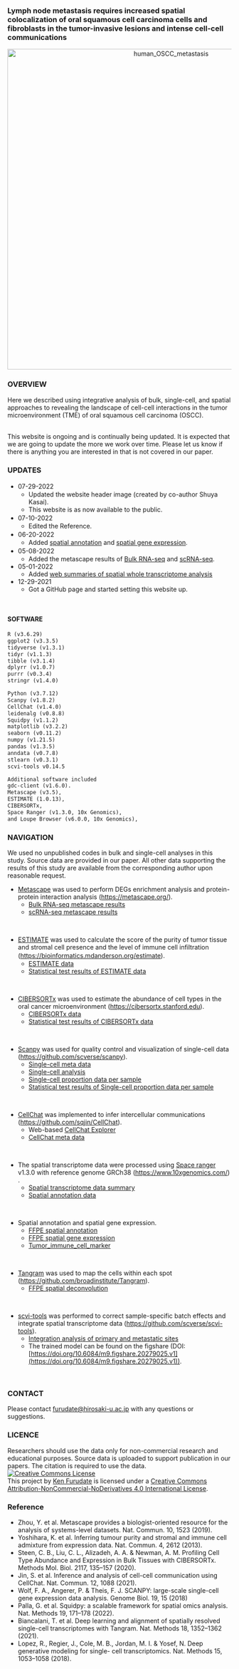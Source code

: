 ### Lymph node metastasis requires increased spatial colocalization of oral squamous cell carcinoma cells and fibroblasts in the tumor-invasive lesions and intense cell-cell communications
<p align="center">
<img width="720" alt="human_OSCC_metastasis" src="https://user-images.githubusercontent.com/96807849/181699083-a9548c03-8139-4ad6-8c81-788d037f9e85.png">
</p>



### OVERVIEW
Here we described using integrative analysis of bulk, single-cell, and spatial approaches to revealing the landscape of cell-cell interactions in the tumor microenvironment (TME) of oral squamous cell carcinoma (OSCC).  
<br>  

This website is ongoing and is continually being updated. It is expected that we are going to update the more we work over time. Please let us know if there is anything you are interested in that is not covered in our paper.  

### UPDATES
- 07-29-2022　　
  - Updated the website header image (created by   co-author Shuya Kasai).
  - This website is as now available to the public.
- 07-10-2022　
  - Edited the Reference.
- 06-20-2022　　
  - Added [spatial annotation](https://kenflab.github.io/oscc_metastasis/data/ipynbs/FFPE_spatial_analysis.html) and [spatial gene expression](https://kenflab.github.io/oscc_metastasis/data/ipynbs/Spatial_gene_expression.html).
- 05-08-2022　　
  - Added the metascape results of [Bulk RNA-seq](https://kenflab.github.io/oscc_metastasis/data/scRNAseq_metascape/AnalysisReport.html) and [scRNA-seq](https://kenflab.github.io/oscc_metastasis/data/bulk_RNAseq_metascape/AnalysisReport.html).  
- 05-01-2022  
  - Added [web summaries of spatial whole transcriptome analysis](https://kenflab.github.io/oscc_metastasis/summary.html)  
- 12-29-2021  
  - Got a GitHub page and started setting this website up.  
<br>  

#### SOFTWARE
```markdown
R (v3.6.29)
ggplot2 (v3.3.5)
tidyverse (v1.3.1)
tidyr (v1.1.3)
tibble (v3.1.4)
dplyrr (v1.0.7)
purrr (v0.3.4)
stringr (v1.4.0)

Python (v3.7.12)
Scanpy (v1.8.2)
CellChat (v1.4.0)
leidenalg (v0.8.8)
Squidpy (v1.1.2)
matplotlib (v3.2.2)
seaborn (v0.11.2)
numpy (v1.21.5)
pandas (v1.3.5)
anndata (v0.7.8)
stlearn (v0.3.1)
scvi-tools v0.14.5

Additional software included
gdc-client (v1.6.0).
Metascape (v3.5), 
ESTIMATE (1.0.13), 
CIBERSORTx, 
Space Ranger (v1.3.0, 10x Genomics), 
and Loupe Browser (v6.0.0, 10x Genomics), 
```


### NAVIGATION
We used no unpublished codes in bulk and single-cell analyses in this study. Source data are provided in our paper. All other data supporting the results of this study are available from the corresponding author upon reasonable request.

- [Metascape](https://metascape.org/) was used to perform DEGs enrichment analysis and protein-protein interaction analysis (https://metascape.org/).
  - [Bulk RNA-seq metascape results](/data/scRNAseq_metascape/AnalysisReport.html)
  - [scRNA-seq metascape results](/data/bulk_RNAseq_metascape/AnalysisReport.html)  
<br>  

- [ESTIMATE](https://bioinformatics.mdanderson.org/estimate) was used to calculate the score of the purity of tumor tissue and stromal cell presence and the level of immune cell infiltration (https://bioinformatics.mdanderson.org/estimate).　　
  - [ESTIMATE data](/data/estimate/estimate.htm)
  - [Statistical test results of ESTIMATE data](/data/estimate/Estimate_statistics.html)  
<br>  
  
- [CIBERSORTx](https://cibersortx.stanford.edu) was used to estimate the abundance of cell types in the oral cancer microenvironment (https://cibersortx.stanford.edu). 
  - [CIBERSORTx data](/data/cibersortx/Cibersortx.htm)
  - [Statistical test results of CIBERSORTx data](/data/cibersortx/Cibersortx_statistics.html)  
<br>  

- [Scanpy](https://github.com/scverse/scanpy) was used for quality control and visualization of single-cell data (https://github.com/scverse/scanpy). 
  - [Single-cell meta data](/data/scanpy/oscc_scRNA-seq_meta_data.htm)  
  - [Single-cell analysis](/data/scanpy/Scanpy_data_processing_oscc.html)
  - [Single-cell proportion data per sample](/data/scanpy/singlecell_proportion_per_sample.htm)
  - [Statistical test results of Single-cell proportion data per sample](/data/scanpy/Single_cell_proportion_data_statistic.html)  
<br>  

- [CellChat](https://github.com/sqjin/CellChat) was implemented to infer intercellular communications (https://github.com/sqjin/CellChat). 
  - Web-based [CellChat Explorer](http://www.cellchat.org/)
  - [CellChat meta data](data/cellchat/cellchat_meta.data.htm)  
<br>  

- The spatial transcriptome data were processed using [Space ranger](https://support.10xgenomics.com/spatial-gene-expression/software/pipelines/latest/what-is-space-ranger) v1.3.0 with reference genome GRCh38 (https://www.10xgenomics.com/) .
    - [Spatial transcriptome data summary](summary.md)
    - [Spatial annotation data](spatial_annotation.md)  
<br>  

- Spatial annotation and spatial gene expression.
    - [FFPE spatial annotation](/data/ipynbs/FFPE_spatial_analysis.html)  
    - [FFPE spatial gene expression](/data/ipynbs/Spatial_gene_expression.html)    
    - [Tumor_immune_cell_marker](spatial_tumor_immune_markers.md)    
<br>  

- [Tangram](https://github.com/broadinstitute/Tangram) was used to map the cells within each spot (https://github.com/broadinstitute/Tangram).  
    - [FFPE spatial deconvolution](spatial_decovolution.md)  
<br>  

- [scvi-tools](https://github.com/scverse/scvi-tools) was performed to correct sample-specific batch effects and integrate spatial transcriptome data (https://github.com/scverse/scvi-tools).
    - [Integration analysis of primary and metastatic sites](/data/ipynbs/Integration_analysis_of_pri_met.html)  
    - The trained model can be found on the figshare (DOI: [https://doi.org/10.6084/m9.figshare.20279025.v1](https://doi.org/10.6084/m9.figshare.20279025.v1)).
<br>  

### CONTACT
Please contact <furudate@hirosaki-u.ac.jp> with any questions or suggestions.
<br>  

### LICENCE
Researchers should use the data only for non-commercial research and educational purposes. Source data is uploaded to support publication in our papers. The citation is required to use the data.
<br>
<a rel="license" href="http://creativecommons.org/licenses/by-nc-nd/4.0/"><img alt="Creative Commons License" style="border-width:0" src="https://i.creativecommons.org/l/by-nc-nd/4.0/88x31.png" /></a><br />This project by <a xmlns:cc="http://creativecommons.org/ns#" href="https://kenflab.github.io/oscc_metastasis/" property="cc:attributionName" rel="cc:attributionURL">Ken Furudate</a> is licensed under a <a rel="license" href="http://creativecommons.org/licenses/by-nc-nd/4.0/">Creative Commons Attribution-NonCommercial-NoDerivatives 4.0 International License</a>.
<br>

### Reference
- Zhou, Y. et al. Metascape provides a biologist-oriented resource for the analysis of systems-level datasets. Nat. Commun. 10, 1523 (2019).
- Yoshihara, K. et al. Inferring tumour purity and stromal and immune cell admixture from expression data. Nat. Commun. 4, 2612 (2013).
- Steen, C. B., Liu, C. L., Alizadeh, A. A. & Newman, A. M. Profiling Cell Type Abundance and Expression in Bulk Tissues with CIBERSORTx. Methods Mol. Biol. 2117, 135–157 (2020).
- Jin, S. et al. Inference and analysis of cell-cell communication using CellChat. Nat. Commun. 12, 1088 (2021).
- Wolf, F. A., Angerer, P. & Theis, F. J. SCANPY: large-scale single-cell gene expression data analysis. Genome Biol. 19, 15 (2018)
- Palla, G. et al. Squidpy: a scalable framework for spatial omics analysis. Nat. Methods 19, 171–178 (2022).
- Biancalani, T. et al. Deep learning and alignment of spatially resolved single-cell transcriptomes with Tangram. Nat. Methods 18, 1352–1362 (2021).
- Lopez, R., Regier, J., Cole, M. B., Jordan, M. I. & Yosef, N. Deep generative modeling for single- cell transcriptomics. Nat. Methods 15, 1053–1058 (2018).
